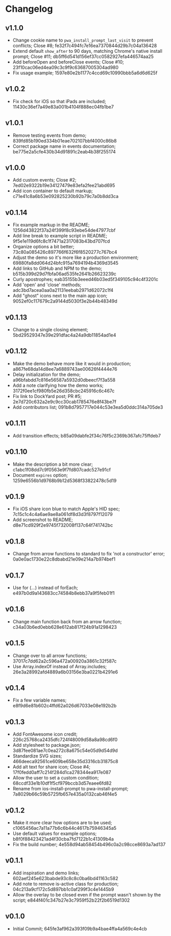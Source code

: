 # Changelog

## v1.1.0

- Change cookie name to `pwa_install_prompt_last_visit` to prevent conflicts; Close #8; fe32f7c494fc7e16ea7370844d29b7c04a136428
- Extend default `show_after` to 90 days, matching Chrome's native install prompt; Close #11; db5ff6d541d156ef37cc0582927efa446574aa25
- Add beforeOpen and beforeClose events; Close #10; 23f10cac06ed4ea09c3c9f9c63687005304ad980
- Fix usage example; 1597e80e2b1177c4ccd69c10990bbb5a6d6d625f

## v1.0.2

- Fix check for iOS so that iPads are included; 11430c36ef7a49e83a001b4104f888ec04fb1be7

## v1.0.1

- Remove testing events from demo; 839fd85b190ed334b01eae702107bbf4000c86b8
- Correct package name in events documentation; be775e2a5cfe430b34d91891c2eab4b38f255174

## v1.0.0

- Add custom events; Close #2; 7ed02e9322b19e34127479e83efa2fee21abd695
- Add icon container to default markup; c71e41c8a6b53e092825230b92b79c7a0b8dd3ca

## v0.1.14

- Fix example markup in the README; 1256d43822f37a24f399f8c93ebe54de47977cbf
- Add line break to example script in README; 9f5e1e119d6fc8c1f7471a2317083b43bd707fcd
- Organize options a bit better; 73c80a085426c897766f632f6f8520277c767bc4
- Adjust the demo so it's more like a production environment; 69880fa8dd064d24bfc915a7694194b4369d3545
- Add links to GitHub and NPM to the demo; b515b399d29d7fbfa06ad535fe2641b26623239c
- Curly apostrophes; eab35155b3eeed46b03ed5f349105c94c4f3201c
- Add 'open' and 'close' methods; adc3bd7acea0aa0a21131eebab2971d62072c1f4
- Add "ghost" icons next to the main app icon; 9052ef0c117679c2a9144d5030f3e2b44b48349d

## v0.1.13

- Change to a single closing element; 5bd29529347e39e291dfac4a24a9db11854ad1e4

## v0.1.12

- Make the demo behave more like it would in production; a867fe68da14d8ee7a6889743ae00626f4444e76
- Delay initialization for the demo; a96bfabdd7c816e56587a5932d0dbeecf7f3a558
- Add a note clarifying how the demo works; 3172f0ee1cf980fb5e26d358cbc245916c6c467c
- Fix link to DockYard post; PR #5; 2e7d720c632a2e9c9cc30cab1785476e8f43be7f
- Add contributors list; 091b8d7957717e044c53e3ea5d0ddc314a705de3

## v0.1.11

- Add transition effects; b85a09dabfe2f34c76f5c2369b367afc75ffdeb7

## v0.1.10

- Make the description a bit more clear; c1abc1f08dd7c9f0563e9f7fd807cadc527e91cf
- Document `expires` option; 1259e6556b1d9768b9b12d5368f33822478c5d19

## v0.1.9

- Fix iOS share icon blue to match Apple's HID spec; 7c15c1c4c4a6ae9ae8a061df8d3d3f8797f12079
- Add screenshot to README; d8e71cd929f2e9745f732008f137c64f741742bc

## v0.1.8

- Change from arrow functions to standard to fix 'not a constructor' error; 0a0e0ac1730e22c8dbabd21e09e214a7b974bef1

## v0.1.7

- Use for (...) instead of forEach; e497b0d9a143683cc74584b8ebb37a9f5feb01f1

## v0.1.6

- Change main function back from an arrow function; c34a03b6ed0ebb628e612ab817f24b91a1298423

## v0.1.5

- Change over to all arrow functions; 37017c7dd62a2c596a472a00920a3861c32f587c
- Use Array.indexOf instead of Array.includes; 26e3a28992afd4889a6b03156e3ba0221b4291e6

## v0.1.4

- Fix a few variable names; e8f9d6e81b602c4ffd62a026d67033e08e192b2b

## v0.1.3

- Add FontAwesome icon credit; 226c25768ca2435dfc724f48009d58a8a98cd6f0
- Add stylesheet to package.json; 3d87fee081ae7c0ea272c8a675c54e05d9d54d9d
- Standardize SVG sizes; 466deeca92561ce609be658e35d3316cb31875c8
- Add alt text for share icon; Close #4; 17f0fedd0aff7c214f284d1ca278344ea917e087
- Allow the user to set a custom condition; 68ccdf33e1b10df1f5cf979bccb3d57eaee6fd82
- Rename from ios-install-prompt to pwa-install-prompt; 7a8029b66c59b5725fb657e435a0132cab46f4e5

## v0.1.2

- Make it more clear how options are to be used; c1065456ac7a11a77b6c6b44c4617b75946345a5
- Use default values for example options; b8f0f88423421ad4f30cba7fd7122b1c41309b4a
- Fix the build number; 4e558d94ab58454b496c0a2c98cce8693a7ad137

## v0.1.1

- Add inspiration and demo links; 602aef245e623babde93c8c8c0ba6bd41163c582
- Add note to remove is-active class for production; 04c213a9cf172c5d897bb1c0af299f3c4e1445b9
- Allow the overlay to be closed even if the prompt wasn't shown by the script; e844f401c347b27e3c7959f52b22f2b6519d1302

## v0.1.0

- Initial Commit; 645fe3af962a393f09b9a4bae4ffa4a569c4e4cb
